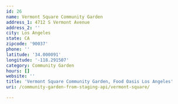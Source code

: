 ```yaml
---
id: 26
name: Vermont Square Community Garden
address_1: 4712 S Vermont Avenue
address_2: ''
city: Los Angeles
state: CA
zipcode: '90037'
phone: ''
latitude: '34.000091'
longitude: '-118.291507'
category: Community Garden
hours: []
website: ''
title: 'Vermont Square Community Garden, Food Oasis Los Angeles'
uri: /community-garden-from-staging-api/vermont-square/

---
```

